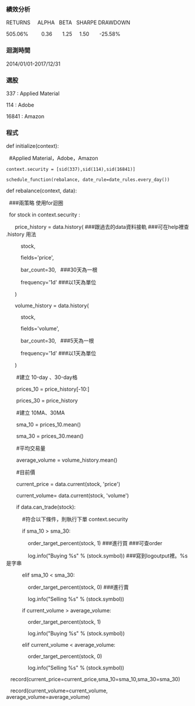 ### 績效分析
RETURNS     ALPHA   BETA   SHARPE  DRAWDOWN

505.06%          0.36        1.25     1.50        -25.58%
### 迴測時間
2014/01/01-2017/12/31
### 選股
337  : Applied Material

114  : Adobe

16841 : Amazon

### 程式
def initialize(context):

    #Applied Material，Adobe，Amazon
    
    context.security = [sid(337),sid(114),sid(16841)]
    
    schedule_function(rebalance, date_rule=date_rules.every_day())


def rebalance(context, data):

    ###兩策略 使用for迴圈
    
    for stock in context.security :
    
        price_history = data.history( ###跟過去的data資料接軌 ###可在help裡查 .history 用法
        
            stock,
            
            fields='price',
            
            bar_count=30,   ###30天為一根
            
            frequency='1d' ###以1天為單位  
            
        )
        
        volume_history = data.history( 
        
            stock,
            
            fields='volume',
            
            bar_count=30,   ###5天為一根
            
            frequency='1d' ###以1天為單位
            
        )
        
        
        #建立 10-day 、30-day格
        
        prices_10 = price_history[-10:]
        
        prices_30 = price_history
        
        
        #建立 10MA、30MA
        
        sma_10 = prices_10.mean()
        
        sma_30 = prices_30.mean()
        
        
        #平均交易量      
        
        average_volume = volume_history.mean()
        
        
        #目前價
        
        current_price = data.current(stock, 'price')
        
        current_volume= data.current(stock, 'volume')


        if data.can_trade(stock): 
        
            #符合以下條件，則執行下單 context.security
            
            if sma_10 > sma_30:
            
                order_target_percent(stock, 1) ###進行買 ###可查order
                
                log.info("Buying %s" % (stock.symbol)) ###寫到logoutput裡。%s是字串

            elif sma_10 < sma_30:
            
                order_target_percent(stock, 0) ###進行賣
                
                log.info("Selling %s" % (stock.symbol))
                

            if current_volume > average_volume:    
            
                order_target_percent(stock, 1) 
                
                log.info("Buying %s" % (stock.symbol))
                
                
            elif current_volume < average_volume:
            
                order_target_percent(stock, 0) 
                
                log.info("Selling %s" % (stock.symbol))
    
    

    record(current_price=current_price,sma_10=sma_10,sma_30=sma_30)
    
    record(current_volume=current_volume, average_volume=average_volume)
    
